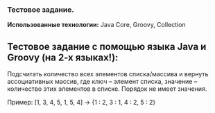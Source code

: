 ### Тестовое задание. 

<b>Использованные технологии:</b> Java Core, Groovy, Collection

## Тестовое задание с помощью языка Java и Groovy (на 2-х языках!):

Подсчитать количество всех элементов списка/массива и вернуть ассоциативных массив, где ключ – элемент списка, значение – количество этих элементов в списке. Порядок не имеет значения.

Пример: [1, 3, 4, 5, 1, 5, 4] -> {1 : 2, 3 : 1, 4 : 2, 5 : 2}
